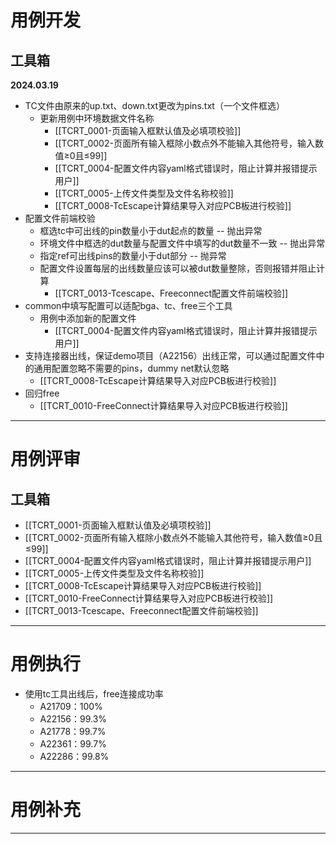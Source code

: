 
# 用例开发
## 工具箱
**2024.03.19** 
- TC文件由原来的up.txt、down.txt更改为pins.txt（一个文件框选）
	- 更新用例中环境数据文件名称
		- [[TCRT_0001-页面输入框默认值及必填项校验]] 
		- [[TCRT_0002-页面所有输入框除小数点外不能输入其他符号，输入数值≥0且≤99]] 
		- [[TCRT_0004-配置文件内容yaml格式错误时，阻止计算并报错提示用户]] 
		- [[TCRT_0005-上传文件类型及文件名称校验]] 
		- [[TCRT_0008-TcEscape计算结果导入对应PCB板进行校验]] 
- 配置文件前端校验
	- 框选tc中可出线的pin数量小于dut起点的数量 -- 抛出异常
	- 环境文件中框选的dut数量与配置文件中填写的dut数量不一致 -- 抛出异常
	- 指定ref可出线pins的数量小于dut部分 -- 抛异常
	- 配置文件设置每层的出线数量应该可以被dut数量整除，否则报错并阻止计算
		- [[TCRT_0013-Tcescape、Freeconnect配置文件前端校验]] 
- common中填写配置可以适配bga、tc、free三个工具
	- 用例中添加新的配置文件
		- [[TCRT_0004-配置文件内容yaml格式错误时，阻止计算并报错提示用户]] 
- 支持连接器出线，保证demo项目（A22156）出线正常，可以通过配置文件中的通用配置忽略不需要的pins，dummy net默认忽略
	- [[TCRT_0008-TcEscape计算结果导入对应PCB板进行校验]] 
- 回归free
	- [[TCRT_0010-FreeConnect计算结果导入对应PCB板进行校验]] 

---

# 用例评审
## 工具箱
- [[TCRT_0001-页面输入框默认值及必填项校验]] 
- [[TCRT_0002-页面所有输入框除小数点外不能输入其他符号，输入数值≥0且≤99]] 
- [[TCRT_0004-配置文件内容yaml格式错误时，阻止计算并报错提示用户]] 
- [[TCRT_0005-上传文件类型及文件名称校验]] 
- [[TCRT_0008-TcEscape计算结果导入对应PCB板进行校验]] 
- [[TCRT_0010-FreeConnect计算结果导入对应PCB板进行校验]] 
- [[TCRT_0013-Tcescape、Freeconnect配置文件前端校验]] 

---

# 用例执行

- 使用tc工具出线后，free连接成功率
	- A21709：100%
	- A22156：99.3%
	- A21778：99.7%
	- A22361：99.7%
	- A22286：99.8%

---

# 用例补充



---